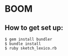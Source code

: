 # BOOM
## How to get set up:
    $ gem install bundler
    $ bundle install
    $ ruby sketch_lexico.rb